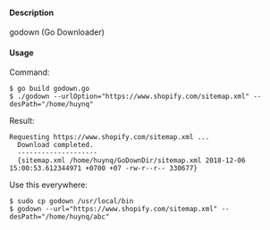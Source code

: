 #### Description
godown (Go Downloader)

#### Usage
Command:
```xpath
$ go build godown.go
$ ./godown --urlOption="https://www.shopify.com/sitemap.xml" --desPath="/home/huynq"
```
Result:
```xpath
Requesting https://www.shopify.com/sitemap.xml ...
  Download completed.
  --------------------
  {sitemap.xml /home/huynq/GoDownDir/sitemap.xml 2018-12-06 15:00:53.612344971 +0700 +07 -rw-r--r-- 330677}

```

Use this everywhere:
```xpath
$ sudo cp godown /usr/local/bin
$ godown --url="https://www.shopify.com/sitemap.xml" --desPath="/home/huynq/abc"
```